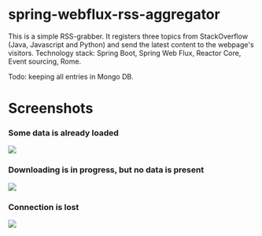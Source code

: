 # spring-webflux-rss-aggregator

This is a simple RSS-grabber.
It registers three topics from StackOverflow (Java, Javascript and Python) and send the latest content to the webpage's visitors.
Technology stack: Spring Boot, Spring Web Flux, Reactor Core, Event sourcing, Rome.

Todo: keeping all entries in Mongo DB.

# Screenshots

### Some data is already loaded
![](http://s019.radikal.ru/i628/1707/41/11d1e6916c91.png)

### Downloading is in progress, but no data is present
![](http://s018.radikal.ru/i518/1707/de/75118a6b3115.png)

### Connection is lost
![](http://s018.radikal.ru/i504/1707/6f/46c90051348f.png)
